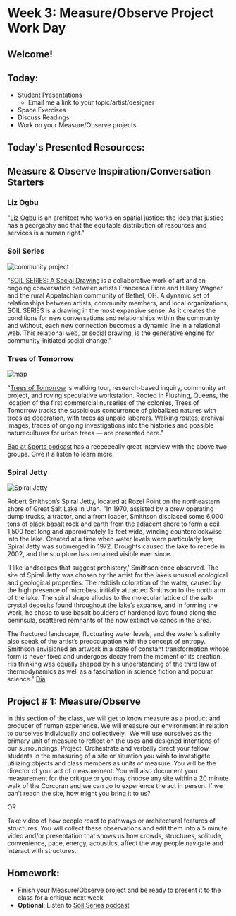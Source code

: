 # Week 3: Measure/Observe Project Work Day

## Welcome!

## Today:

- Student Presentations
  - Email me a link to your topic/artist/designer
- Space Exercises
- Discuss Readings
- Work on your Measure/Observe projects

## Today's Presented Resources:

## Measure & Observe Inspiration/Conversation Starters

### Liz Ogbu
"[Liz Ogbu](https://www.ted.com/talks/liz_ogbu_what_if_gentrification_was_about_healing_communities_instead_of_displacing_them?language=en#t-884050) is an architect who works on spatial justice: the idea that justice has a georgaphy and that the equitable distribution of resources and services is a human right."

### Soil Series

![community project](https://soilseriesbethel.files.wordpress.com/2018/01/soilseries_fiore_wagner_06.jpg?w=2280)

"[SOIL SERIES: A Social Drawing](https://soilseriesbethel.com/author/soilseriesbethel/) is a collaborative work of art and an ongoing conversation between artists Francesca Fiore and Hillary Wagner and the rural Appalachian community of Bethel, OH. A dynamic set of relationships between artists, community members, and local organizations, SOIL SERIES is a drawing in the most expansive sense. As it creates the conditions for new conversations and relationships within the community and without, each new connection becomes a dynamic line in a relational web. This relational web, or social drawing, is the generative engine for community-initiated social change."

### Trees of Tomorrow

![map](http://www.treesoftomorrow.life/wp-content/uploads/2018/05/ToTOEroute-1024x637.png)

"[Trees of Tomorrow](http://www.treesoftomorrow.life/) is walking tour, research-based inquiry, community art project, and roving speculative workstation. Rooted in Flushing, Queens, the location of the first commercial nurseries of the colonies, Trees of Tomorrow tracks the suspicious concurrence of globalized natures with trees as decoration, with trees as unpaid laborers. Walking routes, archival images, traces of ongoing investigations into the histories and possible naturecultures for urban trees — are presented here."

[Bad at Sports podcast](https://soilseriesbethel.com/2018/06/24/soil-series-on-bad-at-sports-podcast/) has a reeeeeeally great interview with the above two groups. Give it a listen to learn more.

### Spiral Jetty

![Spiral Jetty](https://www.diaart.org/media/w1050h700/object/smi-spiraljetty-steinmetz.jpg)

Robert Smithson’s Spiral Jetty, located at Rozel Point on the northeastern shore of Great Salt Lake in Utah. "In 1970, assisted by a crew operating dump trucks, a tractor, and a front loader, Smithson displaced some 6,000 tons of black basalt rock and earth from the adjacent shore to form a coil 1,500 feet long and approximately 15 feet wide, winding counterclockwise into the lake. Created at a time when water levels were particularly low, Spiral Jetty was submerged in 1972. Droughts caused the lake to recede in 2002, and the sculpture has remained visible ever since.

'I like landscapes that suggest prehistory,' Smithson once observed. The site of Spiral Jetty was chosen by the artist for the lake’s unusual ecological and geological properties. The reddish coloration of the water, caused by the high presence of microbes, initially attracted Smithson to the north arm of the lake. The spiral shape alludes to the molecular lattice of the salt-crystal deposits found throughout the lake’s expanse, and in forming the work, he chose to use basalt boulders of hardened lava found along the peninsula, scattered remnants of the now extinct volcanos in the area.

The fractured landscape, fluctuating water levels, and the water’s salinity also speak of the artist’s preoccupation with the concept of entropy. Smithson envisioned an artwork in a state of constant transformation whose form is never fixed and undergoes decay from the moment of its creation. His thinking was equally shaped by his understanding of the third law of thermodynamics as well as a fascination in science fiction and popular science." [Dia](https://www.diaart.org/visit/visit/robert-smithson-spiral-jetty)

## Project # 1: 	Measure/Observe

In this section of the class, we will get to know measure as a product and producer of human experience. We will measure our environment in relation to ourselves individually and collectively.  We will use ourselves as the primary unit of measure to reflect on the uses and designed intentions of our surroundings. Project: Orchestrate and verbally direct your fellow students in the measuring of a site or situation you wish to investigate utilizing objects and class members as units of measure. You will be the director of your act of measurement. You will also document your measurement for the critique or you may choose any site within a 20 minute walk of the Corcoran and we can go to experience the act in person. If we can’t reach the site, how might you bring it to us?

OR

Take video of how people react to pathways or architectural features of structures. You will collect these observations and edit them into a 5 minute video and/or presentation that shows us how crowds, structures, solitude, convenience, pace, energy, acoustics, affect the way people navigate and interact with structures.

## Homework:

- Finish your Measure/Observe project and be ready to present it to the class for a critique next week
- **Optional**: Listen to [Soil Series podcast](https://soilseriesbethel.com/2018/06/24/soil-series-on-bad-at-sports-podcast/)
